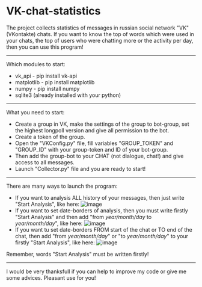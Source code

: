 # VK-chat-statistics
The project collects statistics of messages in russian social network "VK" (VKontakte) chats.
If you want to know the top of words which were used in your chats, the top of users who were chatting more or the activity per day, then you can use this program!

---
Which modules to start:
- vk_api - pip install vk-api
- matplotlib - pip install matplotlib
- numpy - pip install numpy
- sqlite3 (already installed with your python)

---
What you need to start:
- Create a group in VK, make the settings of the group to bot-group, set the highest longpoll version and give all permission to the bot.
- Create a token of the group.
- Open the "VKConfig.py" file, fill variables "GROUP_TOKEN" and "GROUP_ID" with your group-token and ID of your bot-group.
- Then add the group-bot to your CHAT (not dialogue, chat!) and give access to all messages.
- Launch "Collector.py" file and you are ready to start!

---
There are many ways to launch the program:
- If you want to analysis ALL history of your messages, then just write "Start Analysis", like here:
![image](https://user-images.githubusercontent.com/62260405/114281015-aa447980-9a44-11eb-8fc6-2765d45dfa30.png)
- If you want to set date-borders of analysis, then you must write firstly "Start Analysis" and then add "from *year/month/day* to *year/month/day*", like here:
![image](https://user-images.githubusercontent.com/62260405/114281058-e1b32600-9a44-11eb-9090-3a22a88b78b1.png)
- If you want tu set date-borders FROM start of the chat or TO end of the chat, then add "from *year/month/day*" or "to *year/month/day*" to your firstly "Start Analysis", like here:
![image](https://user-images.githubusercontent.com/62260405/114281100-17f0a580-9a45-11eb-8904-3859a24410be.png)

Remember, words "Start Analysis" must be written firstly!

---
I would be very thanksfull if you can help to improve my code or give me some advices. Pleasant use for you!

